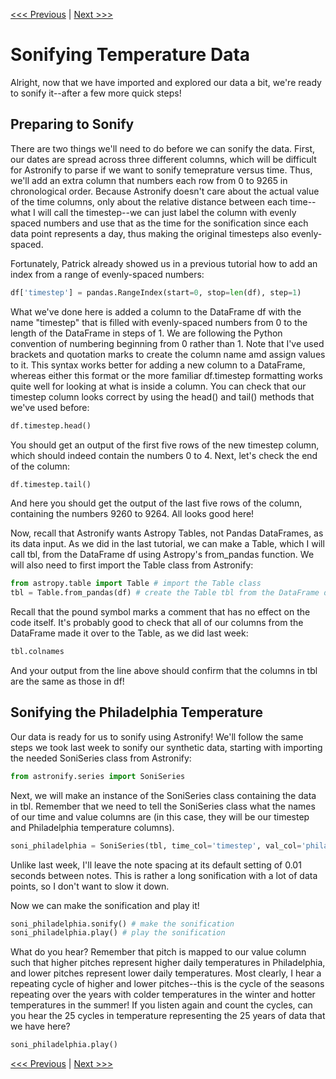 [<<< Previous](import_data.md) | [Next >>>](scaling_sonifications.md)

# Sonifying Temperature Data

Alright, now that we have imported and explored our data a bit, we're ready to sonify it--after a few more quick steps!

## Preparing to Sonify

There are two things we'll need to do before we can sonify the data. First, our dates are spread across three different columns, which will be difficult for Astronify to parse if we want to sonify temeprature versus time. Thus, we'll add an extra column that numbers each row from 0 to 9265 in chronological order. Because Astronify doesn't care about the actual value of the time columns, only about the relative distance between each time--what I will call the timestep--we can just label the column with evenly spaced numbers and use that as the time for the sonification since each data point represents a day, thus making the original timesteps also evenly-spaced.

Fortunately, Patrick already showed us in a previous tutorial how to add an index from a range of evenly-spaced numbers:

~~~python
df['timestep'] = pandas.RangeIndex(start=0, stop=len(df), step=1)
~~~

What we've done here is added a column to the DataFrame df with the name "timestep" that is filled with evenly-spaced numbers from 0 to the length of the DataFrame in steps of 1. We are following the Python convention of numbering beginning from 0 rather than 1. Note that I've used brackets and quotation marks to create the column name amd assign values to it. This syntax works better for adding a new column to a DataFrame, whereas either this format or the more familiar df.timestep formatting works quite well for looking at what is inside a column. You can check that our timestep column looks correct by using the head() and tail() methods that we've used before:

~~~python
df.timestep.head()
~~~

You should get an output of the first five rows of the new timestep column, which should indeed contain the numbers 0 to 4. Next, let's check the end of the column:

~~~python
df.timestep.tail()
~~~

And here you should get the output of the last five rows of the column, containing the numbers 9260 to 9264. All looks good here!

Now, recall that Astronify wants Astropy Tables, not Pandas DataFrames, as its data input. As we did in the last tutorial, we can make a Table, which I will call tbl, from the DataFrame df using Astropy's from_pandas function. We will also need to first import the Table class from Astronify:

~~~python
from astropy.table import Table # import the Table class
tbl = Table.from_pandas(df) # create the Table tbl from the DataFrame df
~~~

Recall that the pound symbol marks a comment that has no effect on the code itself. It's probably good to check that all of our columns from the DataFrame made it over to the Table, as we did last week:

~~~python
tbl.colnames
~~~

And your output from the line above should confirm that the columns in tbl are the same as those in df!

## Sonifying the Philadelphia Temperature

Our data is ready for us to sonify using Astronify! We'll follow the same steps we took last week to sonify our synthetic data, starting with importing the needed SoniSeries class from Astronify:

~~~python
from astronify.series import SoniSeries
~~~

Next, we will make an instance of the SoniSeries class containing the data in tbl. Remember that we need to tell the SoniSeries class what the names of our time and value columns are (in this case, they will be our timestep and Philadelphia temperature columns).

~~~python
soni_philadelphia = SoniSeries(tbl, time_col='timestep', val_col='philadelphia_temp')
~~~

Unlike last week, I'll leave the note spacing at its default setting of 0.01 seconds between notes. This is rather a long sonification with a lot of data points, so I don't want to slow it down.

Now we can make the sonification and play it!

~~~python
soni_philadelphia.sonify() # make the sonification
soni_philadelphia.play() # play the sonification
~~~

What do you hear? Remember that pitch is mapped to our value column such that higher pitches represent higher daily temperatures in Philadelphia, and lower pitches represent lower daily temperatures. Most clearly, I hear a repeating cycle of higher and lower pitches--this is the cycle of the seasons repeating over the years with colder temperatures in the winter and hotter temperatures in the summer! If you listen again and count the cycles, can you hear the 25 cycles in temperature representing the 25 years of data that we have here?

~~~python
soni_philadelphia.play()
~~~

[<<< Previous](import_data.md) | [Next >>>](scaling_sonifications.md)
